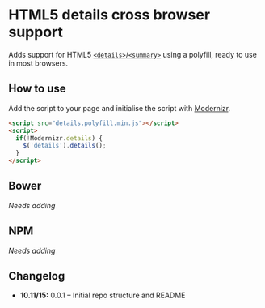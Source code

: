 # HTML5 details cross browser support

Adds support for HTML5 [`<details>`/`<summary>`](http://dev.w3.org/html5/spec/Overview.html#the-details-element) using a polyfill, ready to use in most browsers.

## How to use

Add the  script to your page and initialise the script with [Modernizr](https://modernizr.com/).

```html
<script src="details.polyfill.min.js"></script>
<script>
  if(!Modernizr.details) {
    $('details').details();
  }
</script>
```

## Bower
*Needs adding*

## NPM
*Needs adding*

## Changelog

- **10.11/15:** 0.0.1 – Initial repo structure and README

